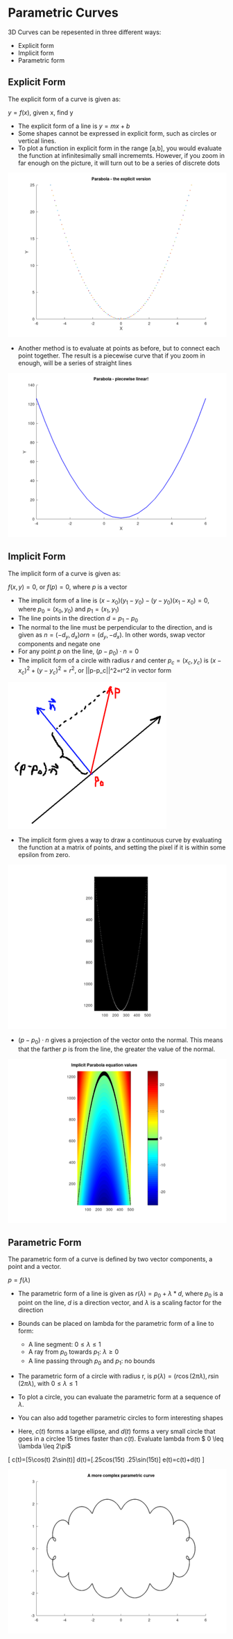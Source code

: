 # Parametric Curves

3D Curves can be repesented in three different ways:
* Explicit form
* Implicit form
* Parametric form

## Explicit Form

The explicit form of a curve is given as:

$y = f(x)$, given x, find y

* The explicit form of a line is $y=mx+b$
* Some shapes cannot be expressed in explicit form, such as circles or vertical
  lines.
* To plot a function in explicit form in the range [a,b], you would evaluate
  the function at infinitesimally small incrememts. However, if you zoom in far
  enough on the picture, it will turn out to be a series of discrete dots

![explicit-parabola](./images/explicit-parabola.png)

* Another method is to evaluate at points as before, but to connect each point
  together. The result is a piecewise curve that if you zoom in enough, will be
  a series of straight lines

![explicit-piecewise-parabola](./images/explicit-piecewise-parabola.png)

## Implicit Form

The implicit form of a curve is given as:

$f(x,y)=0$, or $f(p)=0$, where $p$ is a vector

* The implicit form of a line is
  $(x-x_0)(y_1-y_0)-(y-y_0)(x_1-x_0)=0$, where $p_0=(x_0,y_0)$ and
  $p_1=(x_1,y_1)$
* The line points in the direction $d = p_1 - p_0$
* The normal to the line must be perpendicular to the direction, and is given as
  $n = (-d_y, d_x) or n = (d_y, -d_x)$. In other words, swap vector components
  and negate one
* For any point $p$ on the line, $(p-p_0) \cdot n = 0$
* The implicit form of a circle with radius $r$ and center $p_c=(x_c,y_c)$ is
  $(x-x_c)^2+(y-y_c)^2=r^2$, or ||p-p_c||^2=r^2 in vector form

![ray-dot-normal](./images/ray-dot-normal.png)

* The implicit form gives a way to draw a continuous curve by evaluating the
  function at a matrix of points, and setting the pixel if it is within some
  epsilon from zero.

![implicit-parabola-matrix](./images/implicit-parabola-matrix.png)


* $(p-p_0) \cdot n$ gives a projection of the vector onto the normal. This
  means that the farther $p$ is from the line, the greater the value of the
  normal.

![implicit-parabola](./images/implicit-parabola.png)

## Parametric Form

The parametric form of a curve is defined by two vector components, a point and
a vector.

$p = f(\lambda)$

* The parametric form of a line is given as $r(\lambda)=p_0 + \lambda * d$,
  where $p_0$ is a point on the line, $d$ is a direction vector, and $\lambda$
  is a scaling factor for the direction
* Bounds can be placed on lambda for the parametric form of a line to form:
  * A line segment: $0 \leq \lambda \leq 1$
  * A ray from $p_0$ towards $p_1$: $\lambda \geq 0$
  * A line passing through $p_0$ and $p_1$: no bounds

* The parametric form of a circle with radius r, is $p(\lambda)=(r\cos(2\pi
  \lambda), r\sin(2\pi\lambda)$, with $0 \leq \lambda \leq 1$
* To plot a circle, you can evaluate the parametric form at a sequence of
  $\lambda$.
* You can also add together parametric circles to form interesting shapes
* Here, $c(t)$ forms a large ellipse, and $d(t)$ forms a very small circle that
  goes in a circlee 15 times faster than $c(t)$. Evaluate lambda from $ 0 \leq
  \lambda \leq 2\pi$

\[
c(t)=[5\cos(t) 2\sin(t)]
d(t)=[.25cos(15t) .25\sin(15t)]
e(t)=c(t)+d(t)
\]

![parametric-cloud](./images/parametric-cloud.png)
